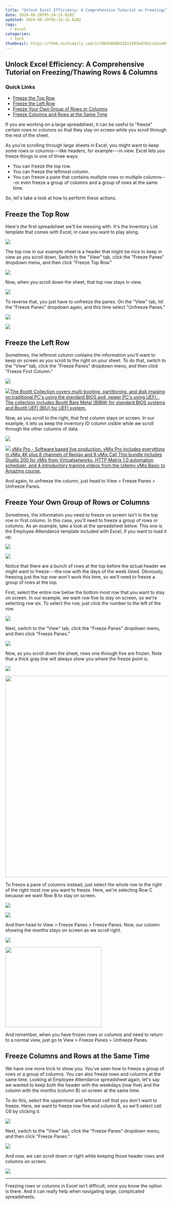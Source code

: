 ```yaml
---
title: "Unlock Excel Efficiency: A Comprehensive Tutorial on Freezing/Thawing Rows & Columns"
date: 2024-08-28T05:24:15.628Z
updated: 2024-08-29T05:24:15.628Z
tags:
  - excel
categories:
  - tech
thumbnail: https://thmb.techidaily.com/1cfdb45880b22613393e076dccb2e4b9121be109b6dcfeb0d6890b8517504874.jpg
---
```


## Unlock Excel Efficiency: A Comprehensive Tutorial on Freezing/Thawing Rows & Columns

### Quick Links

* [Freeze the Top Row](https://change-location.techidaily.com/in-2024-why-does-the-pokemon-go-battle-league-not-available-on-xiaomi-redmi-a2plus-drfone-by-drfone-virtual-android/)
* [Freeze the Left Row](https://screen-sharing-recording.techidaily.com/new-2024-approved-the-complete-guide-for-setting-up-and-managing-regular-meetings-on-google/)
* [Freeze Your Own Group of Rows or Columns](https://facebook-clips.techidaily.com/updated-broadcasting-on-demand-transferring-fb-videos-to-whatsapp-groups-for-2024/)
* [Freeze Columns and Rows at the Same Time](https://on-screen-recording.techidaily.com/pinnacle-12-apps-for-unlimited-screen-recording-for-2024/)

 If you are working on a large spreadsheet, it can be useful to "freeze" certain rows or columns so that they stay on screen while you scroll through the rest of the sheet.

 As you're scrolling through large sheets in Excel, you might want to keep some rows or columns---like headers, for example---in view. Excel lets you freeze things in one of three ways:

* You can freeze the top row.
* You can freeze the leftmost column.
* You can freeze a pane that contains multiple rows or multiple columns---or even freeze a group of columns and a group of rows at the same time.

 So, let's take a look at how to perform these actions.

##  Freeze the Top Row

 Here's the first spreadsheet we'll be messing with. It's the Inventory List template that comes with Excel, in case you want to play along.

![](https://static1.howtogeekimages.com/wordpress/wp-content/uploads/2017/06/efp_1.png) 

 The top row in our example sheet is a header that might be nice to keep in view as you scroll down. Switch to the "View" tab, click the "Freeze Panes" dropdown menu, and then click "Freeze Top Row."

![](https://static1.howtogeekimages.com/wordpress/wp-content/uploads/2017/06/efp_2.png) 

 Now, when you scroll down the sheet, that top row stays in view.

![](https://static1.howtogeekimages.com/wordpress/wp-content/uploads/2017/06/efp_3.png) 

 To reverse that, you just have to unfreeze the panes. On the "View" tab, hit the "Freeze Panes" dropdown again, and this time select "Unfreeze Panes."

![](https://static1.howtogeekimages.com/wordpress/wp-content/uploads/2017/06/efp_4.png) 

<!-- affiliate ads begin -->
<a href="https://secure.2checkout.com/order/checkout.php?PRODS=2201613&QTY=1&AFFILIATE=108875&CART=1"><img src="https://www.macdvdripperpro.com/images/devices-3.png" border="0"></a>
<!-- affiliate ads end -->
##  Freeze the Left Row

 Sometimes, the leftmost column contains the information you'll want to keep on screen as you scroll to the right on your sheet. To do that, switch to the "View" tab, click the "Freeze Panes" dropdown menu, and then click "Freeze First Column."

![](https://static1.howtogeekimages.com/wordpress/wp-content/uploads/2017/06/efp_5.png) 

<!-- affiliate ads begin -->
<a href="https://secure.2checkout.com/order/checkout.php?PRODS=45152810&QTY=1&AFFILIATE=108875&CART=1"> <img src="https://secure.avangate.com/images/merchant/842ca578342915ccb8ae069595ba7233/products/copy_bootit-ss1_178x139.jpg" border="0">The BootIt Collection covers multi-booting, partitioning, and disk imaging on traditional PC's using the standard BIOS and  newer PC's using UEFI.   The collection includes BootIt Bare Metal (BIBM) for standard BIOS systems and BootIt UEFI (BIU) for UEFI system. 
</a>
<!-- affiliate ads end -->
 Now, as you scroll to the right, that first column stays on screen. In our example, it lets us keep the inventory ID column visible while we scroll through the other columns of data.

![](https://static1.howtogeekimages.com/wordpress/wp-content/uploads/2017/06/efp_6.png) 

<!-- affiliate ads begin -->
<a href="https://secure.2checkout.com/order/checkout.php?PRODS=30901410&QTY=1&AFFILIATE=108875&CART=1"> <img src="https://secure.avangate.com/images/merchant/ce9a6fb2becc2d235e62b125e9260102/products/copy_1_copy_vMixCallScreenshot1-large.jpg" border="0"> vMix Pro - Software based live production. vMix Pro includes everything in vMix 4K plus 8 channels of Replay and 8 vMix Call 
This bundle includes Studio 200 for vMix from Virtualsetworks, HTTP Matrix 1.0 automation scheduler, and 4 introductory training videos from the Udemy vMix Basic to Amazing course. </a>
<!-- affiliate ads end -->
 And again, to unfreeze the column, just head to View > Freeze Panes > Unfreeze Panes.

##  Freeze Your Own Group of Rows or Columns

 Sometimes, the information you need to freeze on screen isn't in the top row or first column. In this case, you'll need to freeze a group of rows or columns. As an example, take a look at the spreadsheet below. This one is the Employee Attendance template included with Excel, if you want to load it up.

![](https://static1.howtogeekimages.com/wordpress/wp-content/uploads/2017/06/efp_7.png) 

<!-- affiliate ads begin -->
<a href="https://shop.copernic.com/order/checkout.php?PRODS=41033101&QTY=1&AFFILIATE=108875&CART=1"><img src="https://secure.2checkout.com/images/merchant/8d30aa96e72440759f74bd2306c1fa3d/Copernic-2023-Affiliate-728x90-Elite.png" border="0"></a>
<!-- affiliate ads end -->
 Notice that there are a bunch of rows at the top before the actual header we might want to freeze---the row with the days of the week listed. Obviously, freezing just the top row won't work this time, so we'll need to freeze a group of rows at the top.

 First, select the entire row below the bottom most row that you want to stay on screen. In our example, we want row five to stay on screen, so we're selecting row six. To select the row, just click the number to the left of the row.

![](https://static1.howtogeekimages.com/wordpress/wp-content/uploads/2017/06/efp_8.png) 

 Next, switch to the "View" tab, click the "Freeze Panes" dropdown menu, and then click "Freeze Panes."

![](https://static1.howtogeekimages.com/wordpress/wp-content/uploads/2017/06/efp_9.png) 

 Now, as you scroll down the sheet, rows one through five are frozen. Note that a thick gray line will always show you where the freeze point is.

![](https://static1.howtogeekimages.com/wordpress/wp-content/uploads/2017/06/efp_1.png) 

<!-- affiliate ads begin -->
<a href="https://thefitville.pxf.io/c/5597632/1526796/15852" target="_top" id="1526796"><img src="//a.impactradius-go.com/display-ad/15852-1526796" border="0" alt="" width="1200" height="628"/></a><img height="0" width="0" src="https://imp.pxf.io/i/5597632/1526796/15852" style="position:absolute;visibility:hidden;" border="0" />
<!-- affiliate ads end -->
 To freeze a pane of columns instead, just select the whole row to the right of the right most row you want to freeze. Here, we're selecting Row C because we want Row B to stay on screen.

![](https://static1.howtogeekimages.com/wordpress/wp-content/uploads/2017/06/efp_1.png) 

<!-- affiliate ads begin -->
<a href="https://shop.manycam.com/order/checkout.php?PRODS=17728032&QTY=1&AFFILIATE=108875&CART=1"><img src="https://secure.avangate.com/images/merchant/8230bea7d54bcdf99cdfe85cb07313d5/mcaffbanner920x120.png" border="0"></a>
<!-- affiliate ads end -->
 And then head to View > Freeze Panes > Freeze Panes. Now, our column showing the months stays on screen as we scroll right.

![](https://static1.howtogeekimages.com/wordpress/wp-content/uploads/2017/06/efp_1.png) 

<!-- affiliate ads begin -->
<a href="https://caperobbin.sjv.io/c/5597632/2006123/18460" target="_top" id="2006123"><img src="//a.impactradius-go.com/display-ad/18460-2006123" border="0" alt="" width="300" height="250"/></a><img height="0" width="0" src="https://imp.pxf.io/i/5597632/2006123/18460" style="position:absolute;visibility:hidden;" border="0" />
<!-- affiliate ads end -->
 And remember, when you have frozen rows or columns and need to return to a normal view, just go to View > Freeze Panes > Unfreeze Panes.

##  Freeze Columns and Rows at the Same Time

 We have one more trick to show you. You've seen how to freeze a group of rows or a group of columns. You can also freeze rows and columns at the same time. Looking at Employee Attendance spreadsheet again, let's say we wanted to keep both the header with the weekdays (row five) and the column with the months (column B) on screen at the same time.

 To do this, select the uppermost and leftmost cell that you don't want to freeze. Here, we want to freeze row five and column B, so we'll select cell C6 by clicking it.

![](https://static1.howtogeekimages.com/wordpress/wp-content/uploads/2017/06/efp_1.png) 

 Next, switch to the "View" tab, click the "Freeze Panes" dropdown menu, and then click "Freeze Panes."

![](https://static1.howtogeekimages.com/wordpress/wp-content/uploads/2017/06/efp_1.png) 

 And now, we can scroll down or right while keeping those header rows and columns on screen.

![](https://static1.howtogeekimages.com/wordpress/wp-content/uploads/2017/06/efp_1.png) 

---

 Freezing rows or columns in Excel isn't difficult, once you know the option is there. And it can really help when navigating large, complicated spreadsheets.

<ins class="adsbygoogle"
     style="display:block"
     data-ad-format="autorelaxed"
     data-ad-client="ca-pub-7571918770474297"
     data-ad-slot="1223367746"></ins>



<ins class="adsbygoogle"
     style="display:block"
     data-ad-client="ca-pub-7571918770474297"
     data-ad-slot="8358498916"
     data-ad-format="auto"
     data-full-width-responsive="true"></ins>


